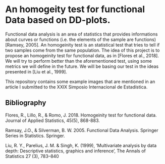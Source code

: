 # An homogeity test for functional Data based on DD-plots. 


Functional data analysis is an area of statistics that provides informations about curves or functions (i.e. the elements of the sample are functions) [Ramsey, 2005]. An homogeinity test is an statistical test that tries to tell if two samples come from the same population. The idea of this project is to propose an homogeinity test for functional data, as in [Flores et al., 2018]. We will try to perform better than the aforementioned test, using some metrics we will define in the future. We will be basing our test in the ideas presented in [Liu et al., 1999].

This repository contains some example images that are mentioned in an article I submitted to the XXIX Simposio Internacional de Estadística.

## Bibliography

Flores, R., Lillo, R., & Romo, J. 2018. Homogeinity test for functional data. Journal of Applied Statistics, 45(5), 868-883.

Ramsay, J.O., & Silverman, B. W. 2005. Functional Data Analysis. Springer Series in Statistics. Springer. 

Liu, R. Y., Parelius, J. M. & Singh, K. (1999), ‘Multivariate analysis by data depth: Descriptive statistics, graphics and inference’, The Annals of Statistics 27 (3), 783–840
